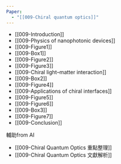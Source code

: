 ```yaml
---
Paper:
  - "[[009-Chiral quantum optics]]"
---
```

- [[009-Introduction]]
- [[009-Physics of nanophotonic devices]]
- [[009-Figure1]]
- [[009-Box1]]
- [[009-Figure2]]
- [[009-Figure3]]
- [[009-Chiral light–matter interaction]]
- [[009-Box2]]
- [[009-Figure4]]
- [[009-Applications of chiral interfaces]]
- [[009-Figure5]]
- [[009-Figure6]]
- [[009-Box3]]
- [[009-Figure7]]
- [[009-Conclusion]]

輔助from AI
- [[009-Chiral Quantum Optics 重點整理]]
- [[009-Chiral Quantum Optics 文獻解析]]
